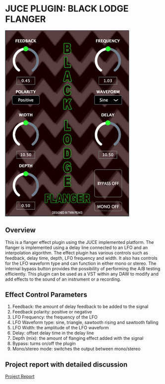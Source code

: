# **JUCE PLUGIN: BLACK LODGE FLANGER**

<img src="img/pedals.jpg" alt="flanger" width="400"/>

## **Overview**

This is a flanger effect plugin using the JUCE implemented platform. The flanger is implemented using a delay line connected to an LFO and an interpolation algorithm. The effect plugin has various controls such as feedback, delay time, depth, LFO frequency and width. It also has controls for the LFO waveform type and can function in either mono or stereo. The internal bypass button provides the possibility of performing the A/B testing efficiently. This plugin can be used as a VST within any DAW to modify and add effects to the sound of an instrument or a recording.


## **Effect Control Parameters**
1. Feedback: the amount of delay feedback to be added to the signal
2. Feedback polarity: positive or negative
3. LFO Frequency: the frequency of the LFO
4. LFO Waveform type: sine, triangle, sawtooth rising and sawtooth falling
5. LFO Width: the amplitude of the LFO waveform
6. Delay: offset delay time in the delay line
7. Depth (mix): the amount of flanging effect added with the signal
8. Bypass: turns on/off the plugin
9. Mono/stereo mode: switches the output between mono/stereo

## **Project report with detailed discussion**
[Project Report](https://drive.google.com/file/d/1J9TlQNdbdZR_r4KVOHtxboWwi5eNyTsY/view?usp=sharing)
 
